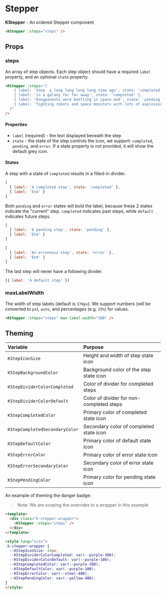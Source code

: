 # Stepper

**KStepper** - An ordered Stepper component

<KStepper :steps="defaultItems" />

```html
<KStepper :steps="steps" />
```

## Props

### steps

An array of step objects. Each step object should have a required `label` property, and an optional `state` property.

<div>
  <KStepper :steps="[
      { label: 'Step  a long long long long time ago', state: 'completed' },
      { label: 'in a galaxy far far away', state: 'completed' },
      { label: 'Kongponents were battling in space and', state: 'pending' },
      { label: 'fighting robots and space monsters with lots of explosions' }
    ]"
  />
</div>

```html
<KStepper :steps="[
    { label: 'Step  a long long long long time ago', state: 'completed' },
    { label: 'in a galaxy far far away', state: 'completed' },
    { label: 'Kongponents were battling in space and', state: 'pending' },
    { label: 'fighting robots and space monsters with lots of explosions' }
  ]"
/>
```

#### Properties

- `label` (required) - the text displayed beneath the step
- `state` - the state of the step controls the icon, we support: `completed`, `pending`, and `error`. If a state property is not provided, it will show the default grey icon.

#### States

A step with a state of `completed` results in a filled-in divider.

<div>
  <KStepper :steps="[
      { label: 'A completed step', state: 'completed' },
      { label: 'End' }
    ]"
  />
</div>

```js
[
  { label: 'A completed step', state: 'completed' },
  { label: 'End' }
]
```

Both `pending` and `error` states will bold the label, because these 2 states indicate the "current" step. `completed` indicates past steps, while `default` indicates future steps.

<div>
  <KStepper :steps="[
      { label: 'A pending step', state: 'pending' },
      { label: 'End' }
    ]"
  />
</div>

```js
[
  { label: 'A pending step', state: 'pending' },
  { label: 'End' }
]
```

<div>
  <KStepper :steps="[
      { label: 'An erroneous step', state: 'error' },
      { label: 'End' }
    ]"
  />
</div>

```js
[
  { label: 'An erroneous step', state: 'error' },
  { label: 'End' }
]
```

The last step will never have a following divider.

<div>
  <KStepper :steps="[
      { label: 'A default step' }
    ]"
  />
</div>

```js
[{ label: 'A default step' }]
```

### maxLabelWidth

The width of step labels (default is `170px`). We support numbers (will be converted to `px`), `auto`, and percentages (e.g. `25%`) for values.

<KStepper :steps="longSteps" max-label-width="100" />

```html
<KStepper :steps="steps" max-label-width="100" />
```
## Theming

| Variable                       | Purpose                                     |
| :---------------------         | :-------------------------------            |
| `KStepIconSize`                | Height and width of step state icon         |
| `KStepBackgroundColor`         | Background color of the step state icon     |
| `KStepDividerColorCompleted`   | Color of divider for completed steps        |
| `KStepDividerColorDefault`     | Color of divider for non-completed steps    |
| `KStepCompletedColor`          | Primary color of completed state icon       |
| `KStepCompletedSecondaryColor` | Secondary color of completed state icon     |
| `KStepDefaultColor`            | Primary color of default state icon         |
| `KStepErrorColor`              | Primary color of error state icon           |
| `KStepErrorSecondaryColor`     | Secondary color of error state icon         |
| `KStepPendingColor`            | Primary color for pending state icon        |


An example of theming the danger badge:

> Note: We are scoping the overrides to a wrapper in this example

<div class="k-stepper-wrapper">
  <KStepper :steps="stepTypes" />
</div>

```html
<template>
  <div class="k-stepper-wrapper">
    <KStepper :steps="steps" />
  </div>
</template>

<style lang="scss">
.k-stepper-wrapper {
  --KStepIconSize: 40px;
  --KStepDividerColorCompleted: var(--purple-300);
  --KStepDividerColorDefault: var(--purple-100);
  --KStepCompletedColor: var(--purple-300);
  --KStepDefaultColor: var(--purple-100);
  --KStepErrorColor: var(--steel-400);
  --KStepPendingColor: var(--yellow-400);
}
</style>
```

<script lang="ts">
import { defineComponent } from 'vue'

export default defineComponent({
  data () {
    return {
      defaultItems: [
        { label: 'And a 1', state: 'completed' },
        { label: 'And a 2', state: 'pending' },
        { label: 'And a 1 2 3 4' }
      ],
      stepTypes: [
        { label: 'Completed step', state: 'completed' },
        { label: 'Pending step', state: 'pending' },
        { label: 'Erroneous step', state: 'error' },
        { label: 'Default step' }
      ],
      longSteps: [
        { label: 'Step  a long long long long time ago', state: 'completed' },
        { label: 'in a galaxy far far away', state: 'completed' },
        { label: 'Kongponents were battling in space and', state: 'pending' },
        { label: 'fighting robots and space monsters with lots of explosions' }
      ]
    }
  }
})
</script>

<style lang="scss">
.k-stepper-wrapper {
  --KStepIconSize: 40px;
  --KStepDividerColorCompleted: var(--purple-300);
  --KStepDividerColorDefault: var(--purple-100);
  --KStepCompletedColor: var(--purple-300);
  --KStepDefaultColor: var(--purple-100);
  --KStepErrorColor: var(--steel-400);
  --KStepPendingColor: var(--yellow-400);
}
</style>
